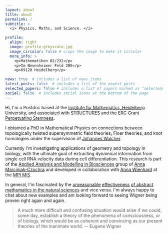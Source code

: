 ```yaml
---
layout: about
title: about
permalink: /
subtitle: >
  <i> Physics, Maths, and Science. </i>

profile:
  align: right
  image: profile-greyscale.jpg
  image_circular: false # crops the image to make it circular
  more_info: >
    <p>Mathematikon 02/232</p>
    <p>Im Neuenheimer Feld 205</p>
    <p>69120 Heidelberg</p>

news: true  # includes a list of news items
latest_posts: false  # includes a list of the newest posts
selected_papers: false # includes a list of papers marked as "selected={true}"
social: false  # includes social icons at the bottom of the page
---
```


Hi, I'm a Postdoc based at the [Institute for Mathematics, Heidelberg University](https://www.math.uni-heidelberg.de/en), and associated with [STRUCTURES](https://www.structures.uni-heidelberg.de/index.php) and the ERC Grant [Perpetuating Stemness](https://cordis.europa.eu/project/id/101071786).

I obtained a PhD in Mathematical Physics on connections between topologically twisted supersymmetric field theories, Floer theories, and knot homologies under the supervision of [Johannes Walcher](https://web.mathi.uni-heidelberg.de/physmath/walcher).

Currently I'm investigating applications of geometry and topology in biology, with the ultimate goal of extracting dynamical information from single cell RNA velocity data during cell differentiation.
This research is part of the [Applied Analysis and Modelling in Biosciences](http://www.biostruct.uni-hd.de/index.php) group of [Anna Marciniak-Czochra](http://wwwagmarciniak.iwr.uni-heidelberg.de/folder_people/Anna.Marciniak/index.html) and developed in collaboration with [Anna Wienhard](https://www.mis.mpg.de/de/people/anna-wienhard) at the [MPI MiS](https://www.mis.mpg.de/de/).

In general, I'm fascinated by the [unreasonable](https://www.smbc-comics.com/comic/unreasonable) [effectiveness](https://www.smbc-comics.com/comic/precise) [of abstract mathematics in the natural sciences](https://web.archive.org/web/20210212111540/http://www.dartmouth.edu/~matc/MathDrama/reading/Wigner.html) and vice versa. 
I'm always happy to chat about new examples and am looking forward to seeing Wigner being proven right again and again.

> A much more difficult and confusing situation would arise if we could, some day, establish a theory of the phenomena of consciousness, or of biology, which would be as coherent and convincing as our present theories of the inanimate world. -- Eugene Wigner